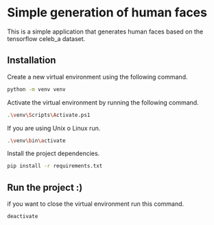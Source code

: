 # Simple generation of human faces

This is a simple application that generates human faces based on the tensorflow celeb_a dataset.

## Installation
Create a new virtual environment using the following command.

```bash
python -m venv venv
```
Activate the virtual environment by running the following command.

```bash
.\venv\Scripts\Activate.ps1
```
If you are using  Unix o Linux run.

```bash
.\venv\bin\activate
```
Install the project dependencies.

```bash
pip install -r requirements.txt
```
## Run the project :) 

if you want to close the virtual environment run this command.

```bash
deactivate
```


